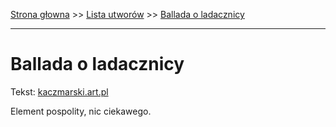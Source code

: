 [Strona głowna](../index.md) >> [Lista utworów](../list.md) >> [Ballada o ladacznicy](47.md)

---

# Ballada o ladacznicy

Tekst: [kaczmarski.art.pl](https://www.kaczmarski.art.pl/tworczosc/wiersze/ballada-o-ladacznicy/)

Element pospolity, nic ciekawego.